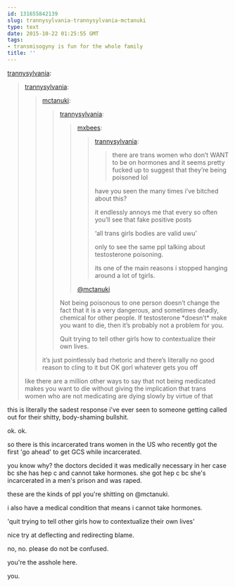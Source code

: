 ```yaml
---
id: 131655842139
slug: trannysylvania-trannysylvania-mctanuki
type: text
date: 2015-10-22 01:25:55 GMT
tags:
- transmisogyny is fun for the whole family
title: ''
---
```

<p><a class="tumblr_blog" href="http://trannysylvania.tumblr.com/post/131652308616">trannysylvania</a>:</p>
<blockquote>
<p><a class="tumblr_blog" href="http://trannysylvania.tumblr.com/post/131652094326">trannysylvania</a>:</p>
<blockquote>
<p><a class="tumblr_blog" href="http://mctanuki.tumblr.com/post/131651632361">mctanuki</a>:</p>
<blockquote>
<p><a class="tumblr_blog" href="http://trannysylvania.tumblr.com/post/131650045446">trannysylvania</a>:</p>
<blockquote>
<p><a class="tumblr_blog" href="http://mxbees.tumblr.com/post/131650007294">mxbees</a>:</p>
<blockquote>
<p><a class="tumblr_blog" href="http://trannysylvania.tumblr.com/post/131648914571">trannysylvania</a>:</p>
<blockquote>
<p>there are trans women who don’t WANT to be on hormones and it seems pretty fucked up to suggest that they’re being poisoned lol</p>
</blockquote>
<p>have you seen the many times i’ve bitched about this?</p>

<p>it endlessly annoys me that every so often you’ll see that fake positive posts</p>

<p>‘all trans girls bodies are valid uwu’</p>

<p>only to see the same ppl talking about testosterone poisoning.</p>

<p>its one of the main reasons i stopped hanging around a lot of tgirls.</p>
</blockquote>
<p><a href="http://tmblr.co/migMIb990HNCQzlftEKXoOg">@mctanuki</a></p>
</blockquote>
<p>Not being poisonous to one person doesn’t change the fact that it is a very dangerous, and sometimes deadly, chemical for other people. If testosterone *doesn’t* make you want to die, then it’s probably not a problem for you.</p>

<p>Quit trying to tell other girls how to contextualize their own lives.</p>
</blockquote>
<p>it’s just pointlessly bad rhetoric and there’s literally no good reason to cling to it but OK gorl whatever gets you off</p>
</blockquote>
<p>like there are a million other ways to say that not being medicated makes you want to die without giving the implication that trans women who are not medicating are dying slowly by virtue of that </p>
</blockquote>

this is literally the sadest response i've ever seen to someone getting called out for their shitty, body-shaming bullshit.

ok. ok. 

so there is this incarcerated trans women in the US who recently got the first 'go ahead' to get GCS while incarcerated.

you know why? the doctors decided it was medically necessary in her case bc she has hep c and cannot take hormones. she got hep c bc she's incarcerated in a men's prison and was raped.

these are the kinds of ppl you're shitting on @mctanuki.

i also have a medical condition that means i cannot take hormones.

'quit trying to tell other girls how to contextualize their own lives'

nice try at deflecting and redirecting blame.

no, no. please do not be confused.

you're the asshole here.

you.